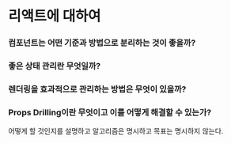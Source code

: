 # 리액트에 대하여

### 컴포넌트는 어떤 기준과 방법으로 분리하는 것이 좋을까?


### 좋은 상태 관리란 무엇일까?


### 렌더링을 효과적으로 관리하는 방법은 무엇이 있을까?


### Props Drilling이란 무엇이고 이를 어떻게 해결할 수 있는가?

  어떻게 할 것인지를 설명하고 알고리즘은 명시하고 목표는 명시하지 않는다.

  


